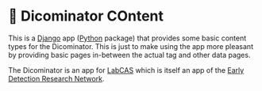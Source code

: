 # 📜 Dicominator COntent

This is a [Django](https://www.djangoproject.com) app ([Python](https://www.python.org/) package) that provides some basic content types for the Dicominator. This is just to make using the app more pleasant by providing basic pages in-between the actual tag and other data pages.

The Dicominator is an app for [LabCAS](https://edrn-labcas.jpl.nasa.gov/) which is itself an app of the [Early Detection Research Network](https://edrn.nci.nih.gov/).
